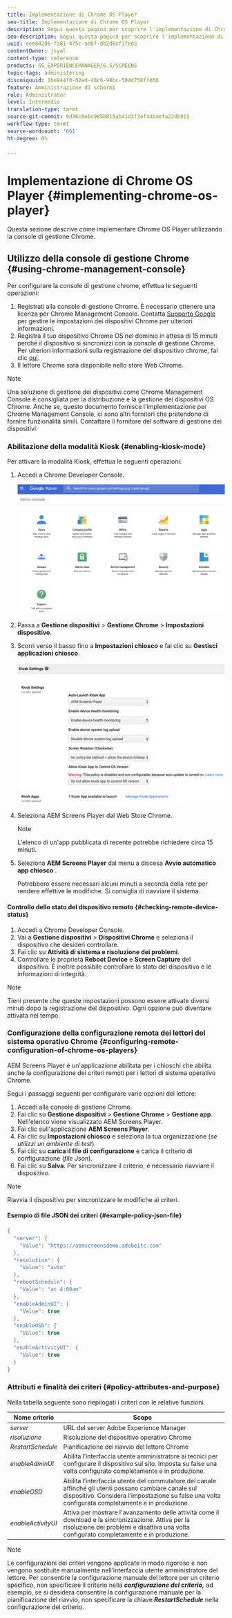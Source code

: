 ```yaml
---
title: Implementazione di Chrome OS Player
seo-title: Implementazione di Chrome OS Player
description: Segui questa pagina per scoprire l'implementazione di Chrome OS Player utilizzando la console di gestione Chrome.
seo-description: Segui questa pagina per scoprire l'implementazione di Chrome OS Player utilizzando la console di gestione Chrome.
uuid: eee84286-fa81-475c-ad6f-db2d6cf1fed5
contentOwner: jsyal
content-type: reference
products: SG_EXPERIENCEMANAGER/6.5/SCREENS
topic-tags: administering
discoiquuid: 1be944f0-02ed-48c6-98bc-504d758ff866
feature: Amministrazione di schermi
role: Administrator
level: Intermedio
translation-type: tm+mt
source-git-commit: 9d36c0ebc985b815ab41d3f3ef44baefa22db915
workflow-type: tm+mt
source-wordcount: '661'
ht-degree: 0%

---
```



# Implementazione di Chrome OS Player {#implementing-chrome-os-player}

Questa sezione descrive come implementare Chrome OS Player utilizzando la console di gestione Chrome.

## Utilizzo della console di gestione Chrome {#using-chrome-management-console}

Per configurare la console di gestione chrome, effettua le seguenti operazioni:

1. Registrati alla console di gestione Chrome. È necessario ottenere una licenza per Chrome Management Console. Contatta [Supporto Google](https://support.google.com/chrome/a/answer/1375678?hl=en&amp;ref_topic=2935995) per gestire le impostazioni dei dispositivi Chrome per ulteriori informazioni.
1. Registra il tuo dispositivo Chrome OS nel dominio in attesa di 15 minuti perché il dispositivo si sincronizzi con la console di gestione Chrome. Per ulteriori informazioni sulla registrazione del dispositivo chrome, fai clic [qui](https://support.google.com/chrome/a/answer/1360534?hl=en).
1. Il lettore Chrome sarà disponibile nello store Web Chrome.

>[!NOTE]
>
>Una soluzione di gestione dei dispositivi come Chrome Management Console è consigliata per la distribuzione e la gestione dei dispositivi OS Chrome. Anche se, questo documento fornisce l&#39;implementazione per Chrome Management Console, ci sono altri fornitori che pretendono di fornire funzionalità simili. Contattare il fornitore del software di gestione dei dispositivi.

### Abilitazione della modalità Kiosk {#enabling-kiosk-mode}

Per attivare la modalità Kiosk, effettua le seguenti operazioni:

1. Accedi a Chrome Developer Console.

   ![screen_shot_2017-12-08at20303pm](assets/screen_shot_2017-12-08at20303pm.png)

1. Passa a **Gestione dispositivi** > **Gestione Chrome** > **Impostazioni dispositivo**.
1. Scorri verso il basso fino a **Impostazioni chiosco** e fai clic su **Gestisci applicazioni chiosco**.

   ![chiosco](assets/kiosk.png)

1. Seleziona AEM Screens Player dal Web Store Chrome.

   >[!NOTE]
   >
   >L&#39;elenco di un&#39;app pubblicata di recente potrebbe richiedere circa 15 minuti.

1. Seleziona **AEM Screens Player** dal menu a discesa **Avvio automatico app chiosco** .

   Potrebbero essere necessari alcuni minuti a seconda della rete per rendere effettive le modifiche. Si consiglia di riavviare il sistema.

#### Controllo dello stato del dispositivo remoto {#checking-remote-device-status}

1. Accedi a Chrome Developer Console.
1. Vai a **Gestione dispositivi** > **Dispositivi Chrome** e seleziona il dispositivo che desideri controllare.
1. Fai clic su **Attività di sistema e risoluzione dei problemi**.
1. Controllare le proprietà **Reboot Device** e **Screen Capture** del dispositivo. È inoltre possibile controllare lo stato del dispositivo e le informazioni di integrità.

>[!NOTE]
>
>Tieni presente che queste impostazioni possono essere attivate diversi minuti dopo la registrazione del dispositivo. Ogni opzione può diventare attivata nel tempo.

### Configurazione della configurazione remota dei lettori del sistema operativo Chrome {#configuring-remote-configuration-of-chrome-os-players}

AEM Screens Player è un&#39;applicazione abilitata per i chioschi che abilita anche la configurazione dei criteri remoti per i lettori di sistema operativo Chrome.

Segui i passaggi seguenti per configurare varie opzioni del lettore:

1. Accedi alla console di gestione Chrome.
1. Fai clic su **Gestione dispositivi** > **Gestione Chrome** > **Gestione app**. Nell&#39;elenco viene visualizzato AEM Screens Player.
1. Fai clic sull&#39;applicazione **AEM Screens Player**.
1. Fai clic su **Impostazioni chiosco** e seleziona la tua organizzazione (*se utilizzi un ambiente di test*).
1. Fai clic su **carica il file di configurazione** e carica il criterio di configurazione (*file Json*).
1. Fai clic su **Salva**. Per sincronizzare il criterio, è necessario riavviare il dispositivo.

>[!NOTE]
>
>Riavvia il dispositivo per sincronizzare le modifiche ai criteri.

#### Esempio di file JSON dei criteri {#example-policy-json-file}

```java
{
  "server": {
    "Value": "https://aemscreensdemo.adobeitc.com"
  },
  "resolution": {
    "Value": "auto"
  },
  "rebootSchedule": {
    "Value": "at 4:00am"
  },
  "enableAdminUI": {
    "Value": true
  },
  "enableOSD": {
    "Value": true
  },
  "enableActivityUI": {
    "Value": true
  }
}
```

### Attributi e finalità dei criteri {#policy-attributes-and-purpose}

Nella tabella seguente sono riepilogati i criteri con le relative funzioni.

| **Nome criterio** | **Scopo** |
|---|---|
| *server* | URL del server Adobe Experience Manager |
| *risoluzione* | Risoluzione del dispositivo operativo Chrome |
| *RestartSchedule* | Pianificazione del riavvio del lettore Chrome |
| *enableAdminUI* | Abilita l’interfaccia utente amministratore ai tecnici per configurare il dispositivo sul sito. Imposta su false una volta configurato completamente e in produzione. |
| *enableOSD* | Abilita l’interfaccia utente del commutatore del canale affinché gli utenti possano cambiare canale sul dispositivo. Considera l’impostazione su false una volta configurata completamente e in produzione. |
| *enableActivityUI* | Attiva per mostrare l&#39;avanzamento delle attività come il download e la sincronizzazione. Attiva per la risoluzione dei problemi e disattiva una volta configurato completamente e in produzione. |

>[!NOTE]
>
>Le configurazioni dei criteri vengono applicate in modo rigoroso e non vengono sostituite manualmente nell’interfaccia utente amministratore del lettore. Per consentire la configurazione manuale del lettore per un criterio specifico, non specificare il criterio nella ***configurazione del criterio,*** ad esempio, se si desidera consentire la configurazione manuale per la pianificazione del riavvio, non specificare la chiave ***RestartSchedule*** nella configurazione del criterio.
